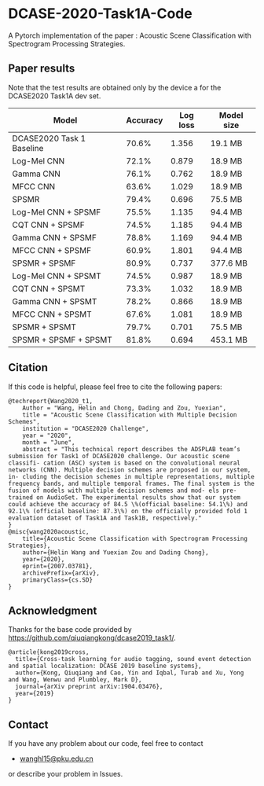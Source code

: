 # DCASE-2020-Task1A-Code
A Pytorch implementation of the paper : Acoustic Scene Classification with Spectrogram Processing Strategies.

## Paper results

Note that the test results are obtained only by the device a for the DCASE2020 Task1A dev set.

Model | Accuracy |  Log loss | Model size
-|-|-|-
DCASE2020 Task 1 Baseline|70.6%|1.356|19.1 MB
Log-Mel CNN|72.1%|0.879|18.9 MB
Gamma CNN|76.1% |0.762 |18.9 MB
MFCC CNN| 63.6%| 1.029| 18.9 MB
SPSMR| 79.4%| 0.696| 75.5 MB
Log-Mel CNN + SPSMF| 75.5%| 1.135| 94.4 MB
CQT CNN + SPSMF| 74.5%| 1.185| 94.4 MB
Gamma CNN + SPSMF| 78.8%| 1.169| 94.4 MB
MFCC CNN + SPSMF| 60.9%| 1.801| 94.4 MB
SPSMR + SPSMF| 80.9%| 0.737| 377.6 MB
Log-Mel CNN + SPSMT| 74.5%| 0.987| 18.9 MB
CQT CNN + SPSMT| 73.3%| 1.032| 18.9 MB
Gamma CNN + SPSMT| 78.2%| 0.866| 18.9 MB
MFCC CNN + SPSMT| 67.6%| 1.081| 18.9 MB
SPSMR + SPSMT| 79.7%| 0.701| 75.5 MB
SPSMR + SPSMF + SPSMT| 81.8%| 0.694| 453.1 MB


## Citation
If this code is helpful, please feel free to cite the following papers:
```
@techreport{Wang2020_t1,
    Author = "Wang, Helin and Chong, Dading and Zou, Yuexian",
    title = "Acoustic Scene Classification with Multiple Decision Schemes",
    institution = "DCASE2020 Challenge",
    year = "2020",
    month = "June",
    abstract = "This technical report describes the ADSPLAB team’s submission for Task1 of DCASE2020 challenge. Our acoustic scene classifi- cation (ASC) system is based on the convolutional neural networks (CNN). Multiple decision schemes are proposed in our system, in- cluding the decision schemes in multiple representations, multiple frequency bands, and multiple temporal frames. The final system is the fusion of models with multiple decision schemes and mod- els pre-trained on AudioSet. The experimental results show that our system could achieve the accuracy of 84.5 \%(official baseline: 54.1\%) and 92.1\% (official baseline: 87.3\%) on the officially provided fold 1 evaluation dataset of Task1A and Task1B, respectively."
}
@misc{wang2020acoustic,
    title={Acoustic Scene Classification with Spectrogram Processing Strategies},
    author={Helin Wang and Yuexian Zou and Dading Chong},
    year={2020},
    eprint={2007.03781},
    archivePrefix={arXiv},
    primaryClass={cs.SD}
}
```

## Acknowledgment
Thanks for the base code provided by https://github.com/qiuqiangkong/dcase2019_task1/.

```
@article{kong2019cross,
  title={Cross-task learning for audio tagging, sound event detection and spatial localization: DCASE 2019 baseline systems},
  author={Kong, Qiuqiang and Cao, Yin and Iqbal, Turab and Xu, Yong and Wang, Wenwu and Plumbley, Mark D},
  journal={arXiv preprint arXiv:1904.03476},
  year={2019}
}
```

## Contact
If you have any problem about our code, feel free to contact
- wanghl15@pku.edu.cn

or describe your problem in Issues.
